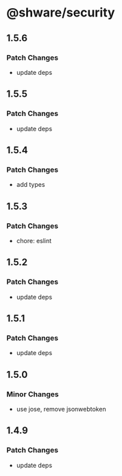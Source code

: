 # @shware/security

## 1.5.6

### Patch Changes

- update deps

## 1.5.5

### Patch Changes

- update deps

## 1.5.4

### Patch Changes

- add types

## 1.5.3

### Patch Changes

- chore: eslint

## 1.5.2

### Patch Changes

- update deps

## 1.5.1

### Patch Changes

- update deps

## 1.5.0

### Minor Changes

- use jose, remove jsonwebtoken

## 1.4.9

### Patch Changes

- update deps

